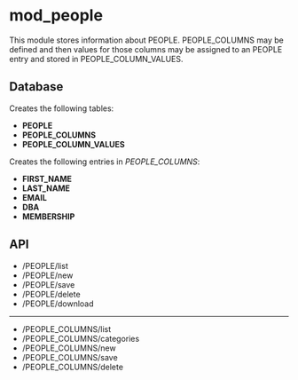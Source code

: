 mod_people
===========

This module stores information about PEOPLE.  PEOPLE_COLUMNS may be defined and then values for those columns may be assigned to an PEOPLE entry and stored in PEOPLE_COLUMN_VALUES.


Database
--------

Creates the following tables:
- **PEOPLE**
- **PEOPLE_COLUMNS**
- **PEOPLE_COLUMN_VALUES**

Creates the following entries in *PEOPLE_COLUMNS*:  
- **FIRST_NAME**
- **LAST_NAME**
- **EMAIL**
- **DBA**
- **MEMBERSHIP**


API
---

- /PEOPLE/list
- /PEOPLE/new
- /PEOPLE/save
- /PEOPLE/delete
- /PEOPLE/download

- - - -

- /PEOPLE_COLUMNS/list
- /PEOPLE_COLUMNS/categories
- /PEOPLE_COLUMNS/new
- /PEOPLE_COLUMNS/save
- /PEOPLE_COLUMNS/delete


